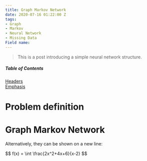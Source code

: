 ```yaml
---
title: Graph Markov Network
date: 2020-07-16 01:22:00 Z
tags:
- Graph
- Markov
- Neural Network
- Missing Data
Field name: 
---
```


> This is a post introducing a simple neural network structure.

##### Table of Contents  
[Headers](#headers)  
[Emphasis](#emphasis)

# Problem definition
# Graph Markov Network 

Alternatively, they can be shown on a new line:

\$$ f(x) = \\int \\frac{2x^2\+4x\+6}{x-2} $$